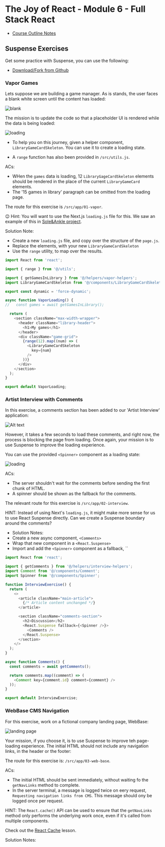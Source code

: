 # The Joy of React - Module 6 - Full Stack React

- [Course Outline Notes](../course-notes.md)

## Suspense Exercises

Get some practice with Suspense, you can use the following:

- [Download/Fork from Github](https://github.com/joy-of-react/next-suspense-exercises)

### Vapor Games

Lets suppose we are building a game manager. As is stands, the user faces a blank white screen until the content has loaded:

![blank](images/image-22.png)

The mission is to update the code so that a placeholder UI is rendered while the data is being loaded:

![loading](images/image-23.png)

- To help you on this journey, given a helper component, `LibraryGameCardSkeleton`. You can use it to create a loading state.

- A `range` function has also been provided in `/src/utils.js`.

ACs:

- WHen the `games` data is loading, 12 `LibraryGageCardSkeleton` elements should be rendered in the place of the current `LibraryGameCard` elements.
- The '15 games in library' paragraph can be omitted from the loading page.

The route for this exercise is `/src/app/01-vapor`.

😉 Hint: You will want to use the Next.js `loading.js` file for this. We saw an example of this in [Sole&Ankle project](https://courses.joshwcomeau.com/joy-of-react/06-full-stack-react/09.01-exciting-new-world).

Solution Note:

- Create a new `loading.js` file, and copy over the structure of the `page.js`.
- Replace the elements, with your new `LibraryGameCardSkeleton`
- Use the `range` utility, to map over the results.

```JAVASCRIPT
import React from 'react';

import { range } from '@/utils';

import { getGamesInLibrary } from '@/helpers/vapor-helpers';
import LibraryGameCardSkeleton from '@/components/LibraryGameCardSkeleton';

export const dynamic = 'force-dynamic';

async function VaporLoading() {
//   const games = await getGamesInLibrary();

  return (
    <section className="max-width-wrapper">
      <header className="library-header">
        <h1>My games</h1>
      </header>
      <div className="game-grid">
        {range(12).map((num) => (
          <LibraryGameCardSkeleton
            key={num}
          />
        ))}
      </div>
    </section>
  );
}

export default VaporLoading;

```

### Artist Interview with Comments

In this exercise, a comments section has been added to our 'Artist Interview' application:

![Alt text](images/image-24.png)

However, it takes a few seconds to load these comments, and right now, the process is blocking the page from loading. Once again, your mission is to use Suspense to improve the loading experience.

You can use the provided `<Spinner>` component as a loading state:

![loading](images/image-25.png)

ACs:

- The server shouldn't wait for the comments before sending the first chunk of HTML.
- A spinner should be shown as the fallback for the comments.

The relevant route for this exercise is `/src/app/02-interview`.

HINT: Instead of using Next's `loading.js`, it might make more sense for us to use React Suspense directly. Can we create a Suspense boundary around the comments?

- Solution Notes:
- Create a new async component, `<Comments>`
- Wrap that new component in a `<React.Suspense>`
- Import and add the `<Spinner>` component as a fallback, ``

```JAVASCRIPT
import React from 'react';

import { getComments } from '@/helpers/interview-helpers';
import Comment from '@/components/Comment';
import Spinner from '@/components/Spinner';

function InterviewExercise() {
  return (
    <>
      <article className="main-article">
        {/* Article content unchanged */}
      </article>

      <section className="comments-section">
        <h2>Discussion</h2>
        <React.Suspense fallback={<Spinner />}>
          <Comments />
        </React.Suspense>
      </section>
    </>
  );
}

async function Comments() {
  const comments = await getComments();

  return comments.map((comment) => (
    <Comment key={comment.id} comment={comment} />
  ));
}

export default InterviewExercise;
```

### WebBase CMS Navigation

For this exercise, work on a fictional company landing page, WebBase:

![landing page](images/image-26.png)

Your mission, if you choose it, is to use Suspense to improve teh page-loading experience. The initial HTML should not include any navigation links, in the header or the footer:

The route for this exercise is: `/src/app/03-web-base`.

ACs:

- The initial HTML should be sent immediately, without waiting fo the `getNavLinks` method to complete.
- In the server terminal, a message is logged twice on eery request, `Requesting navigation links from CMS`. This message should ony be logged once per request.

HINT: The `React.cache()` API can be used to ensure that the `getNavLinks` method only performs the underlying work once, even if it's called from multiple components.

Check out the [React Cache](https://courses.joshwcomeau.com/joy-of-react/06-full-stack-react/08-react-cache) lesson.

Solution Notes:

